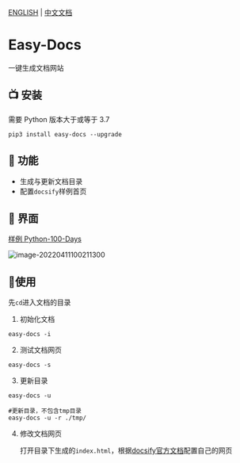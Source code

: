 [ENGLISH](https://github.com/yaronzz/easy-docs) | [中文文档](https://github.com/yaronzz/easy-docs/blob/master/README_CN.md)

# Easy-Docs
一键生成文档网站

## 📺 安装 
需要 Python 版本大于或等于 3.7
```shell
pip3 install easy-docs --upgrade
```

## 🤖 功能

- 生成与更新文档目录
- 配置`docsify`样例首页

## 💽 界面
[样例 Python-100-Days](http://yaronzz.com/Python-100-Days/#/)

![image-20220411100211300](https://s2.loli.net/2022/04/11/Z2ODRxbTCB1MtPv.png)

## 🎄使用

先`cd`进入文档的目录

1. 初始化文档
```shell
easy-docs -i 
```

2. 测试文档网页
```shell
easy-docs -s
```

3. 更新目录
```shell
easy-docs -u

#更新目录，不包含tmp目录
easy-docs -u -r ./tmp/
```


4. 修改文档网页

    打开目录下生成的`index.html`，根据[docsify官方文档](https://docsify.js.org/#/zh-cn/configuration)配置自己的网页

